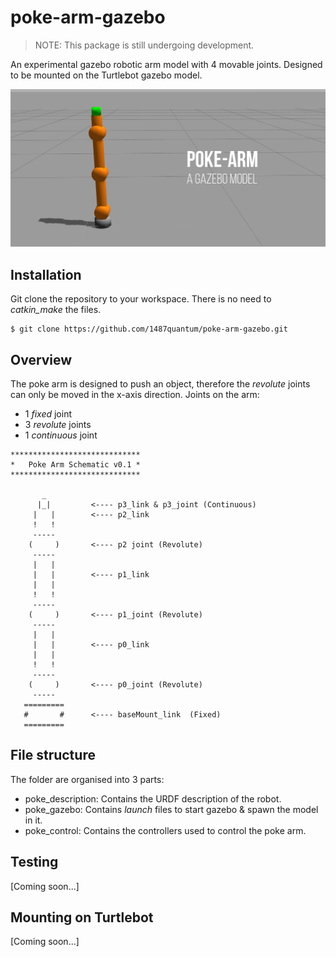 # poke-arm-gazebo

> NOTE: This package is still undergoing development.

An experimental gazebo robotic arm model with 4 movable joints. Designed to be mounted on the Turtlebot gazebo model.

![poke_arm_main](poke_arm_gazebo.png)

## Installation
Git clone the repository to your workspace. There is no need to *catkin_make* the files.
```
$ git clone https://github.com/1487quantum/poke-arm-gazebo.git
```

## Overview
The poke arm is designed to push an object, therefore the *revolute* joints can only be moved in the x-axis direction.
Joints on the arm:
- 1 *fixed* joint
- 3 *revolute* joints
- 1 *continuous* joint

```
*****************************
*   Poke Arm Schematic v0.1 *
*****************************

       _
      |_|         <---- p3_link & p3_joint (Continuous)                 
     |   |        <---- p2_link                             
     !   !                                                  
     -----                                    
    (     )       <---- p2 joint (Revolute)                                                       
     -----
     |   |  
     |   |        <---- p1_link
     |   |  
     !   !  
     -----
    (     )       <---- p1_joint (Revolute)
     -----
     |   |  
     |   |        <---- p0_link
     |   |  
     !   !  
     -----
    (     )       <---- p0_joint (Revolute)
     -----
   =========
   #       #      <---- baseMount_link  (Fixed)
   =========

```
## File structure
The folder are organised into 3 parts:
- poke_description: Contains the URDF description of the robot.
- poke_gazebo: Contains *launch* files to start gazebo & spawn the model in it.
- poke_control: Contains the controllers used to control the poke arm.

## Testing
[Coming soon...]

## Mounting on Turtlebot
[Coming soon...]
